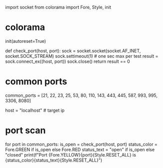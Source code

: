 import socket
from colorama import Fore, Style, init

# colorama
init(autoreset=True)

def check_port(host, port):
    sock = socket.socket(socket.AF_INET, socket.SOCK_STREAM)
    sock.settimeout(1)  # one sec max per test
    result = sock.connect_ex((host, port))
    sock.close()
    return result == 0

# common ports
common_ports = [21, 22, 23, 25, 53, 80, 110, 143, 443, 445, 587, 993, 995, 3306, 8080]

host = "localhost"  # target ip

# port scan
for port in common_ports:
    is_open = check_port(host, port)
    status_color = Fore.GREEN if is_open else Fore.RED
    status_text = "open" if is_open else "closed"
    print(f"Port {Fore.YELLOW}{port}{Style.RESET_ALL} is {status_color}{status_text}{Style.RESET_ALL}")
